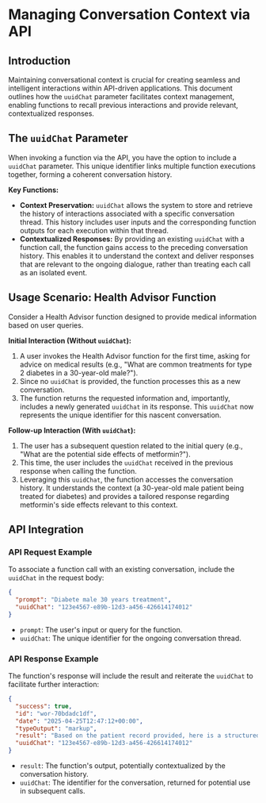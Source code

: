 # Managing Conversation Context via API

## Introduction

Maintaining conversational context is crucial for creating seamless and intelligent interactions within API-driven applications. This document outlines how the `uuidChat` parameter facilitates context management, enabling functions to recall previous interactions and provide relevant, contextualized responses.

## The `uuidChat` Parameter

When invoking a function via the API, you have the option to include a `uuidChat` parameter. This unique identifier links multiple function executions together, forming a coherent conversation history.

**Key Functions:**

- **Context Preservation:** `uuidChat` allows the system to store and retrieve the history of interactions associated with a specific conversation thread. This history includes user inputs and the corresponding function outputs for each execution within that thread.
- **Contextualized Responses:** By providing an existing `uuidChat` with a function call, the function gains access to the preceding conversation history. This enables it to understand the context and deliver responses that are relevant to the ongoing dialogue, rather than treating each call as an isolated event.

## Usage Scenario: Health Advisor Function

Consider a Health Advisor function designed to provide medical information based on user queries.

**Initial Interaction (Without `uuidChat`):**

1.  A user invokes the Health Advisor function for the first time, asking for advice on medical results (e.g., "What are common treatments for type 2 diabetes in a 30-year-old male?").
2.  Since no `uuidChat` is provided, the function processes this as a new conversation.
3.  The function returns the requested information and, importantly, includes a newly generated `uuidChat` in its response. This `uuidChat` now represents the unique identifier for this nascent conversation.

**Follow-up Interaction (With `uuidChat`):**

1.  The user has a subsequent question related to the initial query (e.g., "What are the potential side effects of metformin?").
2.  This time, the user includes the `uuidChat` received in the previous response when calling the function.
3.  Leveraging this `uuidChat`, the function accesses the conversation history. It understands the context (a 30-year-old male patient being treated for diabetes) and provides a tailored response regarding metformin's side effects relevant to this context.

## API Integration

### API Request Example

To associate a function call with an existing conversation, include the `uuidChat` in the request body:

```json
{
  "prompt": "Diabete male 30 years treatment",
  "uuidChat": "123e4567-e89b-12d3-a456-426614174012"
}
```

- `prompt`: The user's input or query for the function.
- `uuidChat`: The unique identifier for the ongoing conversation thread.

### API Response Example

The function's response will include the result and reiterate the `uuidChat` to facilitate further interaction:

```json
{
  "success": true,
  "id": "wor-70bdadc1df",
  "date": "2025-04-25T12:47:12+00:00",
  "typeOutput": "markup",
  "result": "Based on the patient record provided, here is a structured medical analysis and treatment approach for this 30-year-old male [...]",
  "uuidChat": "123e4567-e89b-12d3-a456-426614174012"
}
```

- `result`: The function's output, potentially contextualized by the conversation history.
- `uuidChat`: The identifier for the conversation, returned for potential use in subsequent calls.
